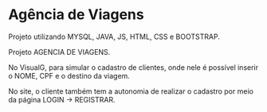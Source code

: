 # Agência de Viagens

Projeto utilizando MYSQL, JAVA, JS, HTML, CSS e BOOTSTRAP.

Projeto AGENCIA DE VIAGENS.

No VisualG, para simular o cadastro de clientes, onde nele é possível inserir o NOME, CPF e o destino da viagem.

No site, o cliente também tem a autonomia de realizar o cadastro por meio da página LOGIN -> REGISTRAR.